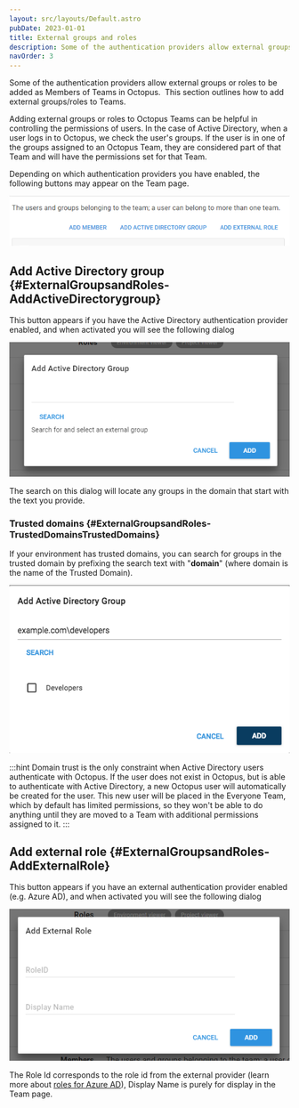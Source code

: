 ```yaml
---
layout: src/layouts/Default.astro
pubDate: 2023-01-01
title: External groups and roles
description: Some of the authentication providers allow external groups or roles to be added as Members of Teams in Octopus.
navOrder: 3
---
```


Some of the authentication providers allow external groups or roles to be added as Members of Teams in Octopus.  This section outlines how to add external groups/roles to Teams.

Adding external groups or roles to Octopus Teams can be helpful in controlling the permissions of users. In the case of Active Directory, when a user logs in to Octopus, we check the user's groups. If the user is in one of the groups assigned to an Octopus Team, they are considered part of that Team and will have the permissions set for that Team.

Depending on which authentication providers you have enabled, the following buttons may appear on the Team page.

![](images/members-buttons.png "width=694")

## Add Active Directory group {#ExternalGroupsandRoles-AddActiveDirectorygroup}

This button appears if you have the Active Directory authentication provider enabled, and when activated you will see the following dialog

![](images/add-ad-group.png "width=500")

The search on this dialog will locate any groups in the domain that start with the text you provide.

### Trusted domains {#ExternalGroupsandRoles-TrustedDomainsTrustedDomains}

If your environment has trusted domains, you can search for groups in the trusted domain by prefixing the search text with "**domain**" (where domain is the name of the Trusted Domain).

![](images/add-ad-group-trusted-domains.png "width=500")

:::hint
Domain trust is the only constraint when Active Directory users authenticate with Octopus. If the user does not exist in Octopus, but is able to authenticate with Active Directory, a new Octopus user will automatically be created for the user. This new user will be placed in the Everyone Team, which by default has limited permissions, so they won't be able to do anything until they are moved to a Team with additional permissions assigned to it.
:::

## Add external role {#ExternalGroupsandRoles-AddExternalRole}

This button appears if you have an external authentication provider enabled (e.g. Azure AD), and when activated you will see the following dialog

![](images/add-external-role.png "width=500")

The Role Id corresponds to the role id from the external provider (learn more about [roles for Azure AD](/docs/security/authentication/azure-ad-authentication.md)), Display Name is purely for display in the Team page.
